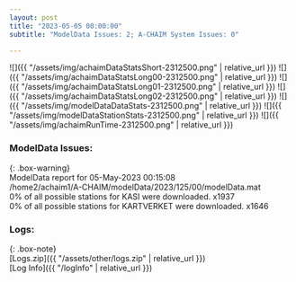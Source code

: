 ```yaml
---
layout: post
title: "2023-05-05 00:00:00"
subtitle: "ModelData Issues: 2; A-CHAIM System Issues: 0"

---
```


![]({{ "/assets/img/achaimDataStatsShort-2312500.png" | relative_url }})
![]({{ "/assets/img/achaimDataStatsLong00-2312500.png" | relative_url }})
![]({{ "/assets/img/achaimDataStatsLong01-2312500.png" | relative_url }})
![]({{ "/assets/img/achaimDataStatsLong02-2312500.png" | relative_url }})
![]({{ "/assets/img/modelDataDataStats-2312500.png" | relative_url }})
![]({{ "/assets/img/modelDataStationStats-2312500.png" | relative_url }})
![]({{ "/assets/img/achaimRunTime-2312500.png" | relative_url }})


### ModelData Issues:  
  
{: .box-warning}  
 ModelData report for 05-May-2023 00:15:08   
 /home2/achaim1/A-CHAIM/modelData/2023/125/00/modelData.mat   
 0% of all possible stations for KASI were downloaded. x1937   
 0% of all possible stations for KARTVERKET were downloaded. x1646   
  


### Logs:  
  
{: .box-note}  
[Logs.zip]({{ "/assets/other/logs.zip" | relative_url }})  
[Log Info]({{ "/logInfo" | relative_url }})  
